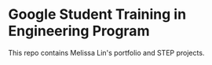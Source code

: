 # Google Student Training in Engineering Program

This repo contains Melissa Lin's portfolio and STEP projects.